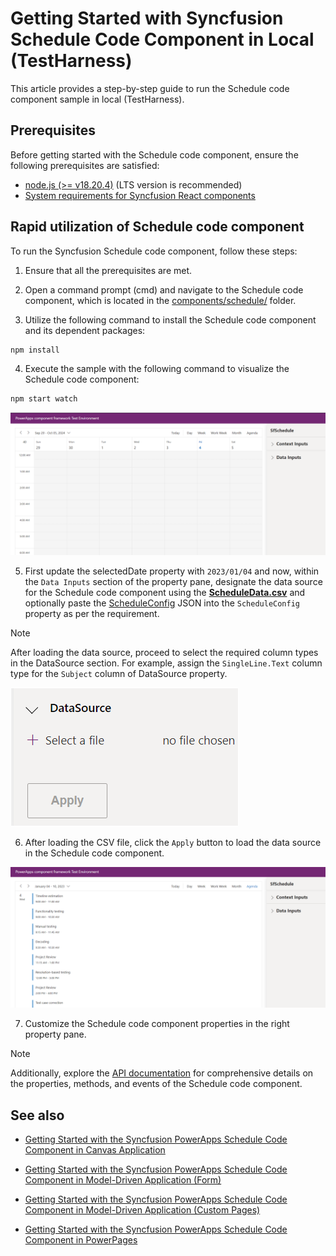 # Getting Started with Syncfusion Schedule Code Component in Local (TestHarness)

This article provides a step-by-step guide to run the Schedule code component sample in local (TestHarness).

## Prerequisites

Before getting started with the Schedule code component, ensure the following prerequisites are satisfied:

- [node.js (>= v18.20.4)](https://nodejs.org/en/download/) (LTS version is recommended)
- [System requirements for Syncfusion React components](https://ej2.syncfusion.com/react/documentation/system-requirement)

## Rapid utilization of Schedule code component

To run the Syncfusion Schedule code component, follow these steps:

1. Ensure that all the prerequisites are met.

2. Open a command prompt (cmd) and navigate to the Schedule code component, which is located in the [components/schedule/](../../components/schedule/) folder.

3. Utilize the following command to install the Schedule code component and its dependent packages:

```bash
npm install
```

4. Execute the sample with the following command to visualize the Schedule code component:

```bash
npm start watch
```

![Output1](../images/schedule/CC-Output1.png)

5. First update the selectedDate property with `2023/01/04` and now, within the `Data Inputs` section of the property pane, designate the data source for the Schedule code component using the [**ScheduleData.csv**](../../components/schedule/data/scheduleData.csv) and optionally paste the [ScheduleConfig](../../components/schedule/data/scheduleConfig.json) JSON into the `ScheduleConfig` property as per the requirement.

> [!NOTE]
> After loading the data source, proceed to select the required column types in the DataSource section. For example, assign the `SingleLine.Text` column type for the `Subject` column of DataSource property.

![CSV Import](../images/common/CC-CSVImport.png)

6. After loading the CSV file, click the `Apply` button to load the data source in the Schedule code component.

![Output2](../images/schedule/CC-Output2.png)

7. Customize the Schedule code component properties in the right property pane.

> [!NOTE]
> Additionally, explore the [API documentation](./api.md) for comprehensive details on the properties, methods, and events of the Schedule code component.

## See also

- [Getting Started with the Syncfusion PowerApps Schedule Code Component in Canvas Application](getting-started-with-canvas.md)

- [Getting Started with the Syncfusion PowerApps Schedule Code Component in Model-Driven Application (Form)](getting-started-with-model-driven-form.md)

- [Getting Started with the Syncfusion PowerApps Schedule Code Component in Model-Driven Application (Custom Pages)](getting-started-with-model-driven-custom-pages.md)

- [Getting Started with the Syncfusion PowerApps Schedule Code Component in PowerPages](getting-started-with-power-pages.md)
